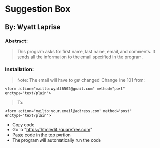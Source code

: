 # Suggestion Box
## By: Wyatt Laprise

### Abstract:
>This program asks for first name, last name, email, and comments. It sends all the information to the email specified in the program.

### Installation:
>Note: The email will have to get changed. Change line 101 from:
>
	<form action="mailto:wyatt6502@gmail.com" method="post" enctype="text/plain">
>	
>To:
>
	<form action="mailto:your.email@address.com" method="post" enctype="text/plain">

- Copy code
- Go to "https://htmledit.squarefree.com"
- Paste code in the top portion
- The program will automatically run the code